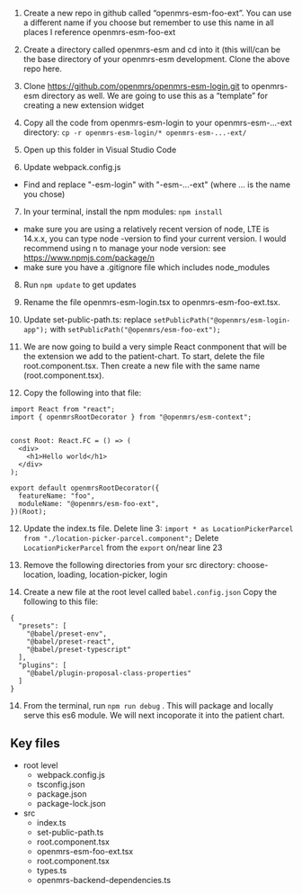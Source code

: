1. Create a new repo in github called “openmrs-esm-foo-ext”. You can use a different name if you choose but remember to use this name in all places I reference openmrs-esm-foo-ext

2. Create a directory called openmrs-esm and cd into it (this will/can be the base directory of your openmrs-esm development. Clone the above repo here.

3. Clone https://github.com/openmrs/openmrs-esm-login.git to openmrs-esm directory as well. We are going to use this as a “template” for creating a new extension widget

4. Copy all the code from openmrs-esm-login to your openmrs-esm-...-ext directory: ``` cp -r openmrs-esm-login/* openmrs-esm-...-ext/ ```

5. Open up this folder in Visual Studio Code

6. Update webpack.config.js
- Find and replace "-esm-login" with "-esm-...-ext" (where ... is the name you chose)

7. In your terminal, install the npm modules: 
``` npm install ```
- make sure you are using a relatively recent version of node, LTE is 14.x.x, you can type node -version to find your current version. I would recommend using n to manage your node version: see https://www.npmjs.com/package/n
- make sure you have a .gitignore file which includes node_modules

8. Run ```npm update``` to get updates

9. Rename the file openmrs-esm-login.tsx to openmrs-esm-foo-ext.tsx.

10. Update set-public-path.ts:
replace ```setPublicPath("@openmrs/esm-login-app");``` with ```setPublicPath("@openmrs/esm-foo-ext");```

10. We are now going to build a very simple React conmponent that will be the extension we add to the patient-chart. To start, delete the file root.component.tsx. Then create a new file with the same name (root.component.tsx). 

11. Copy the following into that file:
```
import React from "react";
import { openmrsRootDecorator } from "@openmrs/esm-context";


const Root: React.FC = () => (
  <div>
    <h1>Hello world</h1>
  </div>
);

export default openmrsRootDecorator({
  featureName: "foo",
  moduleName: "@openmrs/esm-foo-ext",
})(Root);

```

12. Update the index.ts file. 
Delete line 3: ```import * as LocationPickerParcel from "./location-picker-parcel.component";```
Delete ```LocationPickerParcel``` from the ```export``` on/near line 23 


13. Remove the following directories from your src directory: choose-location, loading, location-picker, login

14. Create a new file at the root level called ```babel.config.json```
Copy the following to this file: 
```
{
  "presets": [
    "@babel/preset-env",
    "@babel/preset-react",
    "@babel/preset-typescript"
  ],
  "plugins": [
    "@babel/plugin-proposal-class-properties"
  ]
}
```

14. From the terminal, run ```npm run debug``` . This will package and locally serve this es6 module. We will next incoporate it into the patient chart.



## Key files 
- root level 
  - webpack.config.js
  - tsconfig.json
  - package.json
  - package-lock.json
- src
  - index.ts
  - set-public-path.ts
  - root.component.tsx
  - openmrs-esm-foo-ext.tsx
  - root.component.tsx
  - types.ts
  - openmrs-backend-dependencies.ts
  
